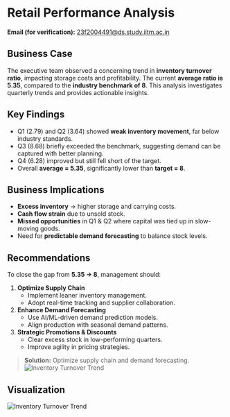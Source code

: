 # Retail Performance Analysis

**Email (for verification):** 23f2004491@ds.study.iitm.ac.in  

## Business Case
The executive team observed a concerning trend in **inventory turnover ratio**, impacting storage costs and profitability. The current **average ratio is 5.35**, compared to the **industry benchmark of 8**. This analysis investigates quarterly trends and provides actionable insights.

## Key Findings
- Q1 (2.79) and Q2 (3.64) showed **weak inventory movement**, far below industry standards.
- Q3 (8.68) briefly exceeded the benchmark, suggesting demand can be captured with better planning.
- Q4 (6.28) improved but still fell short of the target.
- Overall **average = 5.35**, significantly lower than **target = 8**.

## Business Implications
- **Excess inventory** → higher storage and carrying costs.
- **Cash flow strain** due to unsold stock.
- **Missed opportunities** in Q1 & Q2 where capital was tied up in slow-moving goods.
- Need for **predictable demand forecasting** to balance stock levels.

## Recommendations
To close the gap from **5.35 → 8**, management should:
1. **Optimize Supply Chain**  
   - Implement leaner inventory management.  
   - Adopt real-time tracking and supplier collaboration.  
2. **Enhance Demand Forecasting**  
   - Use AI/ML-driven demand prediction models.  
   - Align production with seasonal demand patterns.  
3. **Strategic Promotions & Discounts**  
   - Clear excess stock in low-performing quarters.  
   - Improve agility in pricing strategies.  

> **Solution:** Optimize supply chain and demand forecasting.
> ![Inventory Turnover Trend](inventory_turnover.png)

## Visualization
![Inventory Turnover Trend](turnover_trend.png)

